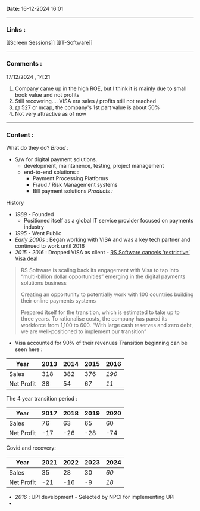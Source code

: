 
**Date:** 16-12-2024
16:01

---
### Links : 
[[Screen Sessions]]
[[IT-Software]]

---
### Comments :

17/12/2024 , 14:21

1. Company came up in the high ROE, but I think it is mainly due to small book value and not profits
2. Still recovering.... VISA era sales / profits still not reached
3. @ 527 cr mcap, the company's 1st part value is about 50%
4. Not very attractive as of now
--- 
### Content : 

What do they do? 
*Broad :* 
* S/w for digital payment solutions.
	* development, maintanence, testing, project management 
	* end-to-end solutions : 
		* Payment Processing Platforms
		* Fraud / Risk Management systems
		* Bill payment solutions
*Products :* 

History 
* *1989* - Founded
	* Positioned itself as a global IT service provider focused on payments industry
* *1995* - Went Public 
* *Early 2000s* : Began working with VISA and was a key tech partner and continued to work until 2016
* *2015 - 2016* : Dropped VISA as client - [RS Software cancels ‘restrictive’ Visa deal](https://www.livemint.com/Companies/6FwzsXfqzb0BBrvHrUNzBK/RS-Software-cancels-restrictive-Visa-deal.html)

> 	 RS Software is scaling back its engagement with Visa to tap into “multi-billion dollar opportunities” emerging in the digital payments solutions business
> 	 
> 	 Creating an opportunity to potentially work with 100 countries building their online payments systems
> 	 
> 	Prepared itself for the transition, which is estimated to take up to three years. To rationalise costs, the company has pared its workforce from 1,100 to 600. “With large cash reserves and zero debt, we are well-positioned to implement our transition”

* Visa accounted for 90% of their revenues
Transition beginning can be seen here :

| Year       | 2013 | 2014 | 2015 | 2016  |
| ---------- | ---- | ---- | ---- | ----- |
| Sales      | 318  | 382  | 376  | *190* |
| Net Profit | 38   | 54   | 67   | *11*  |

The 4 year transition period : 

| Year       | 2017 | 2018 | 2019 | 2020 |
| ---------- | ---- | ---- | ---- | ---- |
| Sales      | 76   | 63   | 65   | 60   |
| Net Profit | -17  | -26  | -28  | -74  |

Covid and recovery: 

| Year       | 2021 | 2022 | 2023 | 2024 |
| ---------- | ---- | ---- | ---- | ---- |
| Sales      | 35   | 28   | 30   | *60* |
| Net Profit | -21  | -16  | -9   | *18* |
* *2016* : UPI development - Selected by NPCI for implementing UPI
* 

